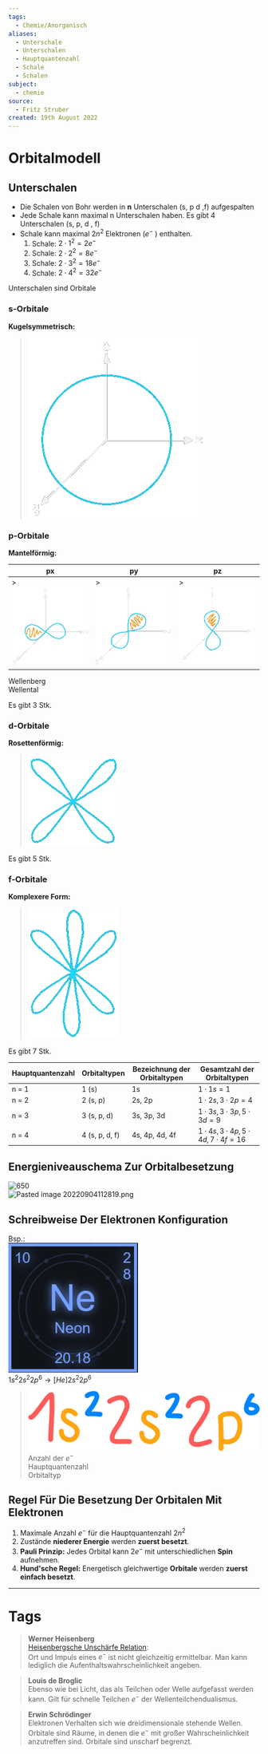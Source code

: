 ```yaml
---
tags:
  - Chemie/Anorganisch
aliases:
  - Unterschale
  - Unterschalen
  - Hauptquantenzahl
  - Schale
  - Schalen
subject:
  - chemie
source:
  - Fritz Struber
created: 19th August 2022
---
```


# Orbitalmodell

## Unterschalen

- Die Schalen von Bohr werden in **n** Unterschalen (s, p d ,f) aufgespalten
- Jede Schale kann maximal n Unterschalen haben. Es gibt 4 Unterschalen (s, p, d , f)
- Schale kann maximal $2n^{2}$ Elektronen ($e^{-}$ ) enthalten.
	 1. Schale: $2\cdot 1^{2} = 2e^{-}$
	 2. Schale: $2\cdot 2^{2} = 8e^{-}$
	 3. Schale: $2\cdot 3^{2} = 18e^{-}$
	 4. Schale: $2\cdot 4^{2} = 32e^{-}$

Unterschalen sind Orbitale

### s-Orbitale

**Kugelsymmetrisch:**
>![orb-s](assets/orb-s.png)

### p-Orbitale

**Mantelförmig:** 

| px               | py               | pz              |
| ---------------- | ---------------- | --------------- |
| >![orb-px](assets/orb-px.png) | >![orb-py](assets/orb-py.png) | >![orb-pz](assets/orb-pz.png) |
 
Wellenberg  
Wellental 

Es gibt 3 Stk.

### d-Orbitale

**Rosettenförmig:**
>![orb-d](assets/orb-d.png)

Es gibt 5 Stk.

### f-Orbitale

**Komplexere Form:**
>![orb-f](assets/orb-f.png)

Es gibt 7 Stk.

| Hauptquantenzahl | Orbitaltypen   | Bezeichnung der Orbitaltypen | Gesamtzahl der Orbitaltypen              |
| ---------------- | -------------- | ---------------------------- | ---------------------------------------- |
| n = 1            | 1 (s)          | 1s                           | $1\cdot1s=1$                             |
| n = 2            | 2 (s, p)       | 2s, 2p                       | $1\cdot2s,3\cdot2p=4$                    |
| n = 3            | 3 (s, p, d)    | 3s, 3p, 3d                   | $1\cdot3s,3\cdot3p, 5\cdot3d=9$          |
| n = 4            | 4 (s, p, d, f) | 4s, 4p, 4d, 4f               | $1\cdot4s,3\cdot4p,5\cdot4d,7\cdot4f=16$ | 

## Energieniveauschema Zur Orbitalbesetzung

![650](Pasted%20image%2020220826201819.png)  
![Pasted image 20220904112819.png](Pasted%20image%2020220904112819.png)

## Schreibweise Der Elektronen Konfiguration

Bsp.:  
![Ne](assets/Ne.png)  
$1s^{2}2s^{2}2p^{6}\longrightarrow [He] 2s^{2}2p^{6}$
>![150](assets/Ne-conf.png)  
Anzahl der $e^{-}$  
Hauptquantenzahl  
Orbitaltyp 

## Regel Für Die Besetzung Der Orbitalen Mit Elektronen

1. Maximale Anzahl $e^-$ für die Hauptquantenzahl $2n^{2}$
2. Zustände **niederer Energie** werden **zuerst besetzt**.
3. **Pauli Prinzip:** Jedes Orbital kann $2e^{-}$ mit unterschiedlichen **Spin** aufnehmen.
4. **Hund'sche Regel:** Energetisch gleichwertige **Orbitale** werden **zuerst einfach besetzt**.

---

# Tags

 >**Werner Heisenberg**  
 >[Heisenbergsche Unschärfe Relation](https://de.wikipedia.org/wiki/Heisenbergsche_Unsch%C3%A4rferelation):  
 >Ort und Impuls eines $e^{-}$ ist nicht gleichzeitig ermittelbar. Man kann lediglich die Aufenthaltswahrscheinlichkeit angeben.

>**Louis de Broglic**  
>Ebenso wie bei Licht, das als Teilchen oder Welle aufgefasst werden kann. Gilt für schnelle Teilchen $e^{-}$ der Wellenteilchendualismus.

>**Erwin Schrödinger**  
>Elektronen Verhalten sich wie dreidimensionale stehende Wellen.  
>Orbitale sind Räume, in denen die $e^{-}$ mit großer Wahrscheinlichkeit anzutreffen sind. Orbitale sind unscharf begrenzt.
